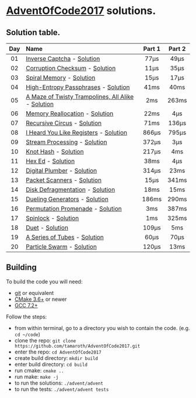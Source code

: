 # [AdventOfCode2017](http://adventofcode.com/2017/) solutions.

## Solution table.

| Day | Name                                                                    | Part 1    | Part 2    |
|:---:|:------------------------------------------------------------------------|:---------:|:---------:|
| 01  | [Inverse Captcha][day01] - [Solution][day01sol]                         |      77µs |      49µs |
| 02  | [Corruption Checksum][day02] - [Solution][day02sol]                     |      11µs |      35µs |
| 03  | [Spiral Memory][day03] - [Solution][day03sol]                           |      15µs |      17µs |
| 04  | [High-Entropy Passphrases][day04] - [Solution][day04sol]                |      41ms |      40ms |
| 05  | [A Maze of Twisty Trampolines, All Alike][day05] - [Solution][day05sol] |       2ms |     263ms |
| 06  | [Memory Reallocation][day06] - [Solution][day06sol]                     |      22ms |       4µs |
| 07  | [Recursive Circus][day07] - [Solution][day07sol]                        |      71ms |     136µs |
| 08  | [I Heard You Like Registers][day08] - [Solution][day08sol]              |     866µs |     795µs |
| 09  | [Stream Processing][day09] - [Solution][day09sol]                       |     372µs |       3µs |
| 10  | [Knot Hash][day10] - [Solution][day10sol]                               |     217µs |       4ms |
| 11  | [Hex Ed][day11] - [Solution][day11sol]                                  |      38ms |       4µs |
| 12  | [Digital Plumber][day12] - [Solution][day12sol]                         |     314µs |      23ms |
| 13  | [Packet Scanners][day13] - [Solution][day13sol]                         |      15µs |     341ms |
| 14  | [Disk Defragmentation][day14] - [Solution][day14sol]                    |      18ms |      15ms |
| 15  | [Dueling Generators][day15] - [Solution][day15sol]                      |     186ms |     290ms |
| 16  | [Permutation Promenade][day16] - [Solution][day16sol]                   |       3ms |     387ms |
| 17  | [Spinlock][day17] - [Solution][day17sol]                                |       1ms |     325ms |
| 18  | [Duet][day18] - [Solution][day18sol]                                    |     109µs |       5ms |
| 19  | [A Series of Tubes][day19] - [Solution][day19sol]                       |      60µs |      70µs |
| 20  | [Particle Swarm][day20] - [Solution][day20sol]                          |     120µs |      13ms |

[day01]: https://adventofcode.com/2017/day/1
[day01sol]: ./advent/days/01/inverse_captcha.cc
[day02]: https://adventofcode.com/2017/day/2
[day02sol]: ./advent/days/02/corruption_checksum.cc
[day03]: http://adventofcode.com/2017/day/3
[day03sol]: ./advent/days/03/spiral_memory.cc
[day04]: http://adventofcode.com/2017/day/4
[day04sol]: ./advent/days/03/high_entropy_passphrases.cc
[day05]: http://adventofcode.com/2017/day/5
[day05sol]: ./advent/days/05/maze.cc
[day06]: http://adventofcode.com/2017/day/6
[day06sol]: ./advent/days/05/memory_reallocation.cc
[day07]: http://adventofcode.com/2017/day/7
[day07sol]: ./advent/days/07/recursive_circus.cc
[day08]: http://adventofcode.com/2017/day/8
[day08sol]: ./advent/days/08/registers.cc
[day09]: http://adventofcode.com/2017/day/9
[day09sol]: ./advent/days/09/stream_processing.cc
[day10]: http://adventofcode.com/2017/day/10
[day10sol]: ./advent/days/10/knot_hash.cc
[day11]: http://adventofcode.com/2017/day/11
[day11sol]: ./advent/days/11/hex_ed.cc
[day12]: http://adventofcode.com/2017/day/12
[day12sol]: ./advent/days/12/digital_plumber.cc
[day13]: http://adventofcode.com/2017/day/13
[day13sol]: ./advent/days/13/packet_scanners.cc
[day14]: http://adventofcode.com/2017/day/14
[day14sol]: ./advent/days/14/disk_defragmentation.cc
[day15]: http://adventofcode.com/2017/day/15
[day15sol]: ./advent/days/15/dueling_generators.cc
[day16]: http://adventofcode.com/2017/day/16
[day16sol]: ./advent/days/16/permutation_promenade.cc
[day17]: http://adventofcode.com/2017/day/17
[day17sol]: ./advent/days/17/spinlock.cc
[day18]: http://adventofcode.com/2017/day/18
[day18sol]: ./advent/days/18/duet.cc
[day19]: http://adventofcode.com/2017/day/19
[day19sol]: ./advent/days/19/tubes.cc
[day20]: http://adventofcode.com/2017/day/20
[day20sol]: ./advent/days/20/particle_swarm.cc


## Building
To build the code you will need:
 * [git](https://git-scm.com) or equivalent
 * [CMake 3.6+](https://cmake.org) or newer
 * [GCC 7.2+](https://gcc.gnu.org/gcc-7/)

Follow the steps:
 * from within terminal, go to a directory you wish to contain the code. (e.g. `cd ~/code`)
 * clone the repo: `git clone https://github.com/tamaroth/AdventOfCode2017.git`
 * enter the repo: `cd AdventOfCode2017`
 * create build directory: `mkdir build`
 * enter build directory: `cd build`
 * run cmake: `cmake ..`
 * run make: `make -j`
 * to run the solutions: `./advent/advent`
 * to run the tests: `./advent/advent tests`
